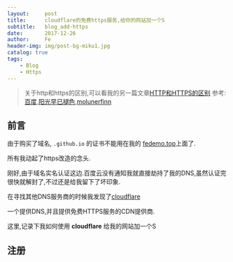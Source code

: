 ```yaml
---
layout:     post
title:      cloudflare的免费https服务,给你的网站加一个S
subtitle:   blog_add-https
date:       2017-12-26
author:     Fe
header-img: img/post-bg-miku1.jpg
catalog: true
tags:
    - Blog
    - Https
---
```

>关于http和https的区别,可以看我的另一篇文章[HTTP和HTTPS的区别](/2017/12/27/difference-between-http-and-https/)
>参考:[百度](https://baidu.com),[阳光早已褪色](http://blog.csdn.net/u011244202/article/details/57106544),[molunerfinn](https://molunerfinn.com/hexo-travisci-https/)

## 前言  

由于购买了域名, `.github.io` 的证书不能用在我的 [fedemo.top](https://fedemo.top)上面了.

所有我动起了https改造的念头.

刚好,由于域名实名认证这边.百度云没有通知我就直接劫持了我的DNS,虽然认证完很快就解封了,不过还是给我留下了坏印象.  

在寻找其他DNS服务商的时候我发现了[cloudflare](https://www.cloudflare.com/)  

一个提供DNS,并且提供免费HTTPS服务的CDN提供商.  

这里,记录下我如何使用 **cloudflare** 给我的网站加一个S

## 注册  








<br>
